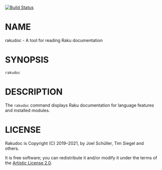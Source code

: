 [![Build Status](https://travis-ci.org/Raku/rakudoc.svg?branch=master)](https://travis-ci.org/Raku/rakudoc)

NAME
====

rakudoc - A tool for reading Raku documentation

SYNOPSIS
========

    rakudoc

DESCRIPTION
===========

The `rakudoc` command displays Raku documentation for language features and installed modules.

LICENSE
=======

Rakudoc is Copyright (C) 2019–2021, by Joel Schüller, Tim Siegel and others.

It is free software; you can redistribute it and/or modify it under the terms of the [Artistic License 2.0](https://www.perlfoundation.org/artistic-license-20.html).

